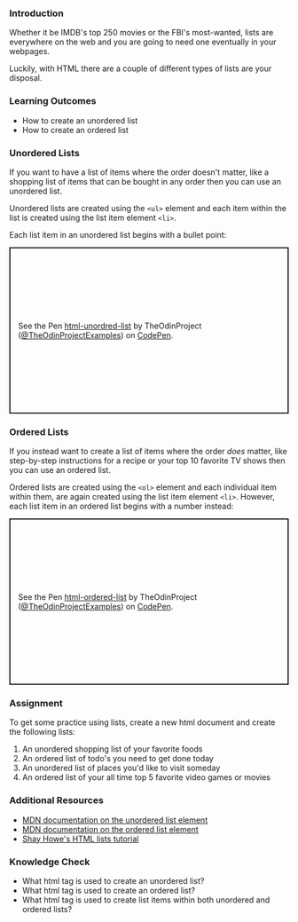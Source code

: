 ### Introduction

Whether it be IMDB's top 250 movies or the FBI's most-wanted, lists are everywhere on the web and you are going to need one eventually in your webpages.

Luckily, with HTML there are a couple of different types of lists are your disposal.

### Learning Outcomes

- How to create an unordered list
- How to create an ordered list

### Unordered Lists

If you want to have a list of items where the order doesn't matter, like a shopping list of items that can be bought in any order then you can use an unordered list.



Unordered lists are created using the `<ul>` element and each item within the list is created using the list item element `<li>`.

Each list item in an unordered list begins with a bullet point:

<p class="codepen" data-height="300" data-theme-id="dark" data-default-tab="html,result" data-slug-hash="powjajd" data-user="TheOdinProjectExamples" style="height: 300px; box-sizing: border-box; display: flex; align-items: center; justify-content: center; border: 2px solid; margin: 1em 0; padding: 1em;">
  <span>See the Pen <a href="https://codepen.io/TheOdinProjectExamples/pen/powjajd">
  html-unordred-list</a> by TheOdinProject (<a href="https://codepen.io/TheOdinProjectExamples">@TheOdinProjectExamples</a>)
  on <a href="https://codepen.io">CodePen</a>.</span>
</p>
<script async src="https://cpwebassets.codepen.io/assets/embed/ei.js"></script>

### Ordered Lists

If you instead want to create a list of items where the order *does* matter, like step-by-step instructions for a recipe or your top 10 favorite TV shows then you can use an ordered list.

Ordered lists are created using the `<ol>` element and each individual item within them, are again created using the list item element `<li>`. However, each list item in an ordered list begins with a number instead:

<p class="codepen" data-height="300" data-theme-id="dark" data-default-tab="html,result" data-slug-hash="yLXYvYp" data-user="TheOdinProjectExamples" style="height: 300px; box-sizing: border-box; display: flex; align-items: center; justify-content: center; border: 2px solid; margin: 1em 0; padding: 1em;">
  <span>See the Pen <a href="https://codepen.io/TheOdinProjectExamples/pen/yLXYvYp">
  html-ordered-list</a> by TheOdinProject (<a href="https://codepen.io/TheOdinProjectExamples">@TheOdinProjectExamples</a>)
  on <a href="https://codepen.io">CodePen</a>.</span>
</p>
<script async src="https://cpwebassets.codepen.io/assets/embed/ei.js"></script>

### Assignment

<div class="lesson-content__panel" markdown="1">
To get some practice using lists, create a new html document and create the following lists:

1. An unordered shopping list of your favorite foods
2. An ordered list of todo's you need to get done today
3. An unordered list of places you'd like to visit someday
4. An ordered list of your all time top 5 favorite video games or movies
</div>

### Additional Resources

- [MDN documentation on the unordered list element](https://developer.mozilla.org/en-US/docs/Web/HTML/Element/ul)
- [MDN documentation on the ordered list element](https://developer.mozilla.org/en-US/docs/Web/HTML/Element/ol)
- [Shay Howe's HTML lists tutorial](https://learn.shayhowe.com/html-css/creating-lists/)

### Knowledge Check

- What html tag is used to create an unordered list?
- What html tag is used to create an ordered list?
- What html tag is used to create list items within both unordered and ordered lists?
